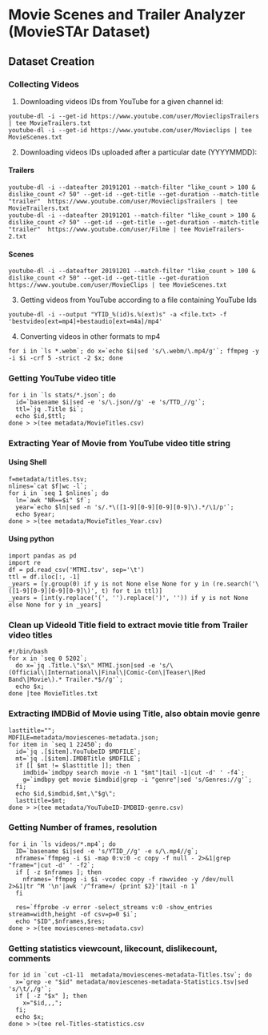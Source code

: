 # Movie Scenes and Trailer Analyzer (MovieSTAr Dataset)

## Dataset Creation 

### Collecting Videos
1. Downloading videos IDs from YouTube for a given channel id:
```
youtube-dl -i --get-id https://www.youtube.com/user/MovieclipsTrailers | tee MovieTrailers.txt
youtube-dl -i --get-id https://www.youtube.com/user/Movieclips | tee MovieScenes.txt
```
2. Downloading videos IDs uploaded after a particular date (YYYYMMDD):
#### Trailers
```
youtube-dl -i --dateafter 20191201 --match-filter "like_count > 100 & dislike_count <? 50" --get-id --get-title --get-duration --match-title "trailer"  https://www.youtube.com/user/MovieclipsTrailers | tee MovieTrailers.txt
youtube-dl -i --dateafter 20191201 --match-filter "like_count > 100 & dislike_count <? 50" --get-id --get-title --get-duration --match-title "trailer"  https://www.youtube.com/user/Filme | tee MovieTrailers-2.txt 
```
#### Scenes
```
youtube-dl -i --dateafter 20191201 --match-filter "like_count > 100 & dislike_count <? 50" --get-id --get-title --get-duration https://www.youtube.com/user/MovieClips | tee MovieScenes.txt
```
3. Getting videos from YouTube according to a file containing YouTube Ids
```
youtube-dl -i --output "YTID_%(id)s.%(ext)s" -a <file.txt> -f 'bestvideo[ext=mp4]+bestaudio[ext=m4a]/mp4'
```
4. Converting videos in other formats to mp4
```
for i in `ls *.webm`; do x=`echo $i|sed 's/\.webm/\.mp4/g'`; ffmpeg -y -i $i -crf 5 -strict -2 $x; done
```

### Getting YouTube video title 
```
for i in `ls stats/*.json`; do 
  id=`basename $i|sed -e 's/\.json//g' -e 's/TTD_//g'`; 
  ttl=`jq .Title $i`; 
  echo $id,$ttl; 
done > >(tee metadata/MovieTitles.csv) 
```

### Extracting Year of Movie from YouTube video title string
#### Using Shell
```
f=metadata/titles.tsv;
nlines=`cat $f|wc -l`; 
for i in `seq 1 $nlines`; do 
  ln=`awk "NR==$i" $f`; 
  year=`echo $ln|sed -n 's/.*\([1-9][0-9][0-9][0-9]\).*/\1/p'`; 
  echo $year;  
done > >(tee metadata/MovieTitles_Year.csv)
```
#### Using python
```
import pandas as pd
import re
df = pd.read_csv('MTMI.tsv', sep='\t')
ttl = df.iloc[:, -1]
_years = [y.group(0) if y is not None else None for y in (re.search('\([1-9][0-9][0-9][0-9]\)', t) for t in ttl)]
_years = [int(y.replace('(', '').replace(')', '')) if y is not None else None for y in _years]
```

### Clean up VideoId Title field to extract movie title from Trailer video titles
```
#!/bin/bash
for x in `seq 0 5202`; 
  do x=`jq .Title.\"$x\" MTMI.json|sed -e 's/\(Official\|International\|Final\|Comic-Con\|Teaser\|Red Band\|Movie\).* Trailer.*$//g'`;
  echo $x; 
done |tee MovieTitles.txt
```

### Extracting IMDBid of Movie using Title, also obtain movie genre
```
lasttitle="";
MDFILE=metadata/moviescenes-metadata.json;
for item in `seq 1 22450`; do  
  id=`jq .[$item].YouTubeID $MDFILE`;
  mt=`jq .[$item].IMDBTitle $MDFILE`; 
  if [[ $mt != $lasttitle ]]; then 
    imdbid=`imdbpy search movie -n 1 "$mt"|tail -1|cut -d' ' -f4`; 
    g=`imdbpy get movie $imdbid|grep -i "genre"|sed 's/Genres://g'`;
  fi; 
  echo $id,$imdbid,$mt,\"$g\"; 
  lasttitle=$mt; 
done > >(tee metadata/YouTubeID-IMDBID-genre.csv)
```
### Getting Number of frames, resolution 
```
for i in `ls videos/*.mp4`; do 
  ID=`basename $i|sed -e 's/YTID_//g' -e s/\.mp4//g`;
  nframes=`ffmpeg -i $i -map 0:v:0 -c copy -f null - 2>&1|grep "frame="|cut -d' ' -f2`;
  if [ -z $nframes ]; then
    nframes=`ffmpeg -i $i -vcodec copy -f rawvideo -y /dev/null 2>&1|tr ^M '\n'|awk '/^frame=/ {print $2}'|tail -n 1`
  fi 
  
  res=`ffprobe -v error -select_streams v:0 -show_entries stream=width,height -of csv=p=0 $i`; 
  echo "$ID",$nframes,$res; 
done > >(tee moviescenes-metadata.csv)
```
### Getting statistics viewcount, likecount, dislikecount, comments
```
for id in `cut -c1-11  metadata/moviescenes-metadata-Titles.tsv`; do 
  x=`grep -e "$id" metadata/moviescenes-metadata-Statistics.tsv|sed 's/\t/,/g'`; 
  if [ -z "$x" ]; then 
    x="$id,,,"; 
  fi; 
  echo $x;
done > >(tee rel-Titles-statistics.csv
```
